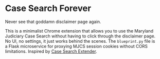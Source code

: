 # Case Search Forever
Never see that goddamn disclaimer page again.

This is a minimalist Chrome extension that allows you to use the Maryland Judiciary Case Search without having to click through the disclaimer page. No UI, no settings, it just works behind the scenes. The `blueprint.py` file is a Flask microservice for proxying MJCS session cookies without CORS limitations. Inspired by [Case Search Extender](https://chrome.google.com/webstore/detail/case-search-extender/nidmdangdkljbajgikhjgephonamfaem).